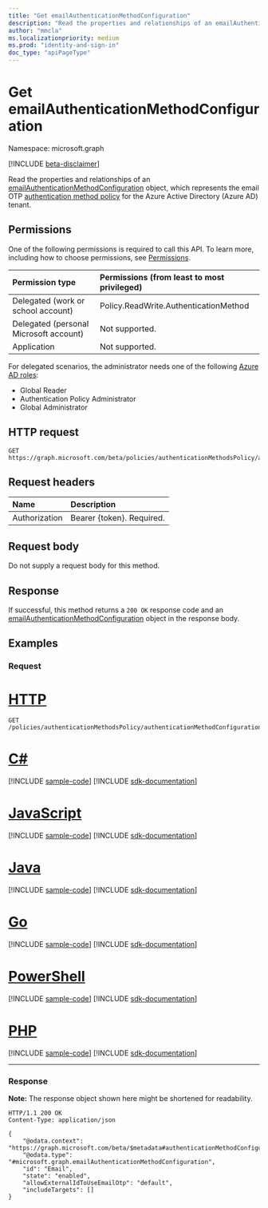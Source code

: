 ```yaml
---
title: "Get emailAuthenticationMethodConfiguration"
description: "Read the properties and relationships of an emailAuthenticationMethodConfiguration object."
author: "mmcla"
ms.localizationpriority: medium
ms.prod: "identity-and-sign-in"
doc_type: "apiPageType"
---
```


# Get emailAuthenticationMethodConfiguration

Namespace: microsoft.graph

[!INCLUDE [beta-disclaimer](../../includes/beta-disclaimer.md)]

Read the properties and relationships of an [emailAuthenticationMethodConfiguration](../resources/emailauthenticationmethodconfiguration.md) object, which represents the email OTP [authentication method policy](../resources/authenticationmethodspolicies-overview.md) for the Azure Active Directory (Azure AD) tenant.

## Permissions

One of the following permissions is required to call this API. To learn more, including how to choose permissions, see [Permissions](/graph/permissions-reference).

|Permission type|Permissions (from least to most privileged)|
|:---|:---|
|Delegated (work or school account)|Policy.ReadWrite.AuthenticationMethod|
|Delegated (personal Microsoft account)|Not supported.|
|Application|Not supported.|

For delegated scenarios, the administrator needs one of the following [Azure AD roles](/azure/active-directory/users-groups-roles/directory-assign-admin-roles#available-roles):

* Global Reader
* Authentication Policy Administrator
* Global Administrator

## HTTP request

<!-- {
  "blockType": "ignored"
}
-->

```http
GET https://graph.microsoft.com/beta/policies/authenticationMethodsPolicy/authenticationMethodConfigurations/email
```

## Request headers

|Name|Description|
|:---|:---|
|Authorization|Bearer {token}. Required.|

## Request body

Do not supply a request body for this method.

## Response

If successful, this method returns a `200 OK` response code and an [emailAuthenticationMethodConfiguration](../resources/emailauthenticationmethodconfiguration.md) object in the response body.

## Examples

### Request

# [HTTP](#tab/http)
<!-- {
  "blockType": "request",
  "name": "get_emailauthenticationmethodconfiguration"
}
-->

```msgraph-interactive
GET /policies/authenticationMethodsPolicy/authenticationMethodConfigurations/email
```

# [C#](#tab/csharp)
[!INCLUDE [sample-code](../includes/snippets/csharp/get-emailauthenticationmethodconfiguration-csharp-snippets.md)]
[!INCLUDE [sdk-documentation](../includes/snippets/snippets-sdk-documentation-link.md)]

# [JavaScript](#tab/javascript)
[!INCLUDE [sample-code](../includes/snippets/javascript/get-emailauthenticationmethodconfiguration-javascript-snippets.md)]
[!INCLUDE [sdk-documentation](../includes/snippets/snippets-sdk-documentation-link.md)]

# [Java](#tab/java)
[!INCLUDE [sample-code](../includes/snippets/java/get-emailauthenticationmethodconfiguration-java-snippets.md)]
[!INCLUDE [sdk-documentation](../includes/snippets/snippets-sdk-documentation-link.md)]

# [Go](#tab/go)
[!INCLUDE [sample-code](../includes/snippets/go/get-emailauthenticationmethodconfiguration-go-snippets.md)]
[!INCLUDE [sdk-documentation](../includes/snippets/snippets-sdk-documentation-link.md)]

# [PowerShell](#tab/powershell)
[!INCLUDE [sample-code](../includes/snippets/powershell/get-emailauthenticationmethodconfiguration-powershell-snippets.md)]
[!INCLUDE [sdk-documentation](../includes/snippets/snippets-sdk-documentation-link.md)]

# [PHP](#tab/php)
[!INCLUDE [sample-code](../includes/snippets/php/get-emailauthenticationmethodconfiguration-php-snippets.md)]
[!INCLUDE [sdk-documentation](../includes/snippets/snippets-sdk-documentation-link.md)]

---


### Response

**Note:** The response object shown here might be shortened for readability.
<!-- {
  "blockType": "response",
  "truncated": true,
  "@odata.type": "microsoft.graph.emailAuthenticationMethodConfiguration"
}
-->

```http
HTTP/1.1 200 OK
Content-Type: application/json

{
    "@odata.context": "https://graph.microsoft.com/beta/$metadata#authenticationMethodConfigurations/$entity",
    "@odata.type": "#microsoft.graph.emailAuthenticationMethodConfiguration",
    "id": "Email",
    "state": "enabled",
    "allowExternalIdToUseEmailOtp": "default",
    "includeTargets": []
}
```

